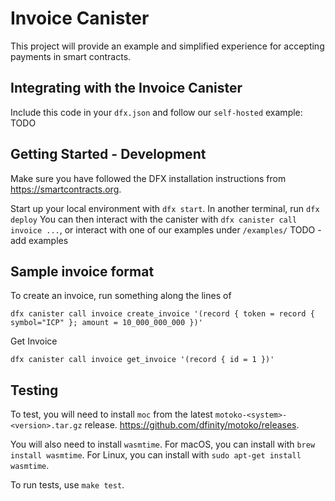 # Invoice Canister

This project will provide an example and simplified experience for accepting payments in smart contracts.

## Integrating with the Invoice Canister
Include this code in your `dfx.json` and follow our `self-hosted` example: TODO

## Getting Started - Development
Make sure you have followed the DFX installation instructions from https://smartcontracts.org.

Start up your local environment with `dfx start`.
In another terminal, run `dfx deploy`
You can then interact with the canister with `dfx canister call invoice ...`, or interact with one of our examples under `/examples/` TODO - add examples

## Sample invoice format

To create an invoice, run something along the lines of 

```
dfx canister call invoice create_invoice '(record { token = record { symbol="ICP" }; amount = 10_000_000_000 })'
```

Get Invoice

```
dfx canister call invoice get_invoice '(record { id = 1 })'
```

## Testing

To test, you will need to install `moc` from the latest `motoko-<system>-<version>.tar.gz` release. https://github.com/dfinity/motoko/releases.

You will also need to install `wasmtime`. For macOS, you can install with `brew install wasmtime`. For Linux, you can install with `sudo apt-get install wasmtime`.

To run tests, use `make test`.
